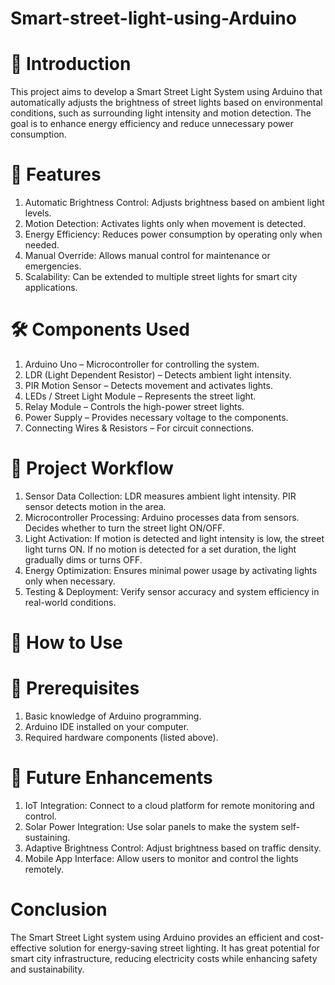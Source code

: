 # Smart-street-light-using-Arduino

# 🚀 Introduction
This project aims to develop a Smart Street Light System using Arduino that automatically adjusts the brightness of street lights based on environmental conditions, such as surrounding light intensity and motion detection. The goal is to enhance energy efficiency and reduce unnecessary power consumption.

# 🎯 Features
1. Automatic Brightness Control: Adjusts brightness based on ambient light levels.
2. Motion Detection: Activates lights only when movement is detected.
3. Energy Efficiency: Reduces power consumption by operating only when needed.
4. Manual Override: Allows manual control for maintenance or emergencies.
5. Scalability: Can be extended to multiple street lights for smart city applications.

# 🛠️ Components Used
1. Arduino Uno – Microcontroller for controlling the system.
2. LDR (Light Dependent Resistor) – Detects ambient light intensity.
3. PIR Motion Sensor – Detects movement and activates lights.
4. LEDs / Street Light Module – Represents the street light.
5. Relay Module – Controls the high-power street lights.
6. Power Supply – Provides necessary voltage to the components.
7. Connecting Wires & Resistors – For circuit connections.

# 🔄 Project Workflow
1. Sensor Data Collection:
LDR measures ambient light intensity.
PIR sensor detects motion in the area.
2. Microcontroller Processing:
Arduino processes data from sensors.
Decides whether to turn the street light ON/OFF.
3. Light Activation:
If motion is detected and light intensity is low, the street light turns ON.
If no motion is detected for a set duration, the light gradually dims or turns OFF.
4. Energy Optimization:
Ensures minimal power usage by activating lights only when necessary.
5. Testing & Deployment:
Verify sensor accuracy and system efficiency in real-world conditions.

# 📌 How to Use
# 🔧 Prerequisites
1. Basic knowledge of Arduino programming.
2. Arduino IDE installed on your computer.
3. Required hardware components (listed above).

# 🚀 Future Enhancements
1. IoT Integration: Connect to a cloud platform for remote monitoring and control.
2. Solar Power Integration: Use solar panels to make the system self-sustaining.
3. Adaptive Brightness Control: Adjust brightness based on traffic density.
4. Mobile App Interface: Allow users to monitor and control the lights remotely.

# Conclusion
The Smart Street Light system using Arduino provides an efficient and cost-effective solution for energy-saving street lighting. It has great potential for smart city infrastructure, reducing electricity costs while enhancing safety and sustainability.
